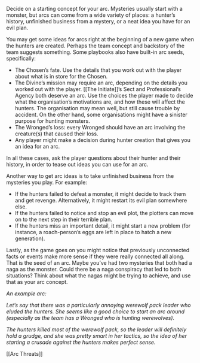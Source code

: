 
Decide on a starting concept for your arc. Mysteries usually start with a monster, but arcs can come from a wide variety of places: a hunter’s history, unfinished business from a mystery, or a neat idea you have for an evil plan.

You may get some ideas for arcs right at the beginning of a new game when the hunters are created. Perhaps the team concept and backstory of the team suggests something. Some playbooks also have built-in arc seeds, specifically:

- The Chosen’s fate. Use the details that you work out with the player about what is in store for the Chosen.
- The Divine’s mission may require an arc, depending on the details you worked out with the player.
[[The Initiate]]’s Sect and Professional’s Agency both deserve an arc. Use the choices the player made to decide what the organisation’s motivations are, and how these will affect the hunters. The organisation may mean well, but still cause trouble by accident. On the other hand, some organisations might have a sinister purpose for hunting monsters.
- The Wronged’s loss: every Wronged should have an arc involving the creature(s) that caused their loss.
- Any player might make a decision during hunter creation that gives you an idea for an arc.

In all these cases, ask the player questions about their hunter and their history, in order to tease out ideas you can use for an arc.

Another way to get arc ideas is to take unfinished business from the mysteries you play. For example:

- If the hunters failed to defeat a monster, it might decide to track them and get revenge. Alternatively, it might restart its evil plan somewhere else.
- If the hunters failed to notice and stop an evil plot, the plotters can move on to the next step in their terrible plan.
- If the hunters miss an important detail, it might start a new problem (for instance, a roach-person’s eggs are left in place to hatch a new generation).

Lastly, as the game goes on you might notice that previously unconnected facts or events make more sense if they were really connected all along. That is the seed of an arc. Maybe you’ve had two mysteries that both had a naga as the monster. Could there be a naga conspiracy that led to both situations? Think about what the nagas might be trying to achieve, and use that as your arc concept.

*An example arc:*

*Let’s say that there was a particularly annoying werewolf pack leader who eluded the hunters. She seems like a good choice to start an arc around (especially as the team has a Wronged who is hunting werewolves).*

*The hunters killed most of the werewolf pack, so the leader will definitely hold a grudge, and she was pretty smart in her tactics, so the idea of her starting a crusade against the hunters makes perfect sense.*

[[Arc Threats]]
